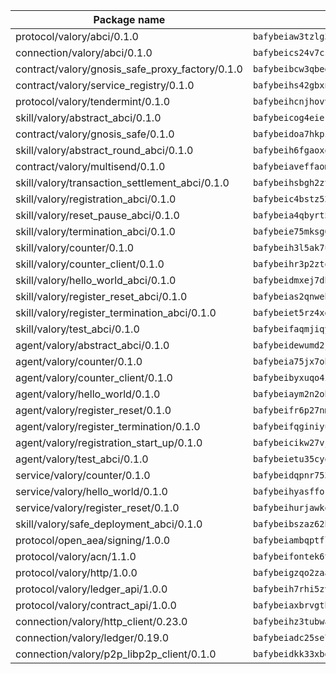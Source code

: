 | Package name                                                  | Package hash                                                  |
| ------------------------------------------------------------- | ------------------------------------------------------------- |
| protocol/valory/abci/0.1.0                                    | `bafybeiaw3tzlg3rkvnn5fcufblktmfwngmxugn4yo7pyjp76zz6aqtqcay` |
| connection/valory/abci/0.1.0                                  | `bafybeics24v7csn2xwyrkdgthrzdbuqutssx3mn572z2tavyr33banqz6u` |
| contract/valory/gnosis_safe_proxy_factory/0.1.0               | `bafybeibcw3qbegmizo432nqi66hddcvt4ww3uq4jdkoqczyafofwichzgm` |
| contract/valory/service_registry/0.1.0                        | `bafybeihs42gbxnncxyh5wygbfgz3ulkjzojse4wznylzczt5neksba7tfq` |
| protocol/valory/tendermint/0.1.0                              | `bafybeihcnjhovvyyfbkuw5sjyfx2lfd4soeocfqzxz54g67333m6nk5gxq` |
| skill/valory/abstract_abci/0.1.0                              | `bafybeicog4eierjad4f542ubhe3ez7sxgrsna7t2e5pci2hncpq5vckw4e` |
| contract/valory/gnosis_safe/0.1.0                             | `bafybeidoa7hkpzpnjswns2jq6tlisbzinzpkdqtqd6gbpyxiytt3mnszpm` |
| skill/valory/abstract_round_abci/0.1.0                        | `bafybeih6fgaoxooltddckaaxg4yoj4pw6erfcyjt644q2tqxfbrrydw6jy` |
| contract/valory/multisend/0.1.0                               | `bafybeiaveffaomsnmsc5hx62o77u7ilma6eipox7m5lrwa56737ektva3i` |
| skill/valory/transaction_settlement_abci/0.1.0                | `bafybeihsbgh2ztp2kiczd2byg5pjeu3k3k5mfoif7yohtvdfbblgbn3woi` |
| skill/valory/registration_abci/0.1.0                          | `bafybeic4bstz52jmdu5yzevjzuor5f47p52xvsvb6lqi6foei7f3su4qhi` |
| skill/valory/reset_pause_abci/0.1.0                           | `bafybeia4qbyrt5sb6sybiu24cza4vgvxofttpjvt2bosoppfobfb2n6ciq` |
| skill/valory/termination_abci/0.1.0                           | `bafybeie75mksg6qwtqyma2l6qenbs3owltkywlkwktodbac4wf3fyck7wu` |
| skill/valory/counter/0.1.0                                    | `bafybeih3l5ak7ubujkf45sqavil2vbtjtxe7eh5urqawer2nj3avir7qva` |
| skill/valory/counter_client/0.1.0                             | `bafybeihr3p2ztqpbgzuo4xi7gwq4hjcc3khibirritnxkajaugshlzxjke` |
| skill/valory/hello_world_abci/0.1.0                           | `bafybeidmxej7dhwa2ydvcy5evapy22oxcamqdojvfp5ci3y7h64sfmcyea` |
| skill/valory/register_reset_abci/0.1.0                        | `bafybeias2qnwebo4lot33kh7eiexba6seuzr5prp2iwfevmqmxytyc24sy` |
| skill/valory/register_termination_abci/0.1.0                  | `bafybeiet5rz4xgknvuoks2ct7xwpvtgw2ku72omui5eoipulquuvgi6zum` |
| skill/valory/test_abci/0.1.0                                  | `bafybeifaqmjiqyrdu3hu3ssruybvj2gt7luse5xthde4ydkd6j5b4swjv4` |
| agent/valory/abstract_abci/0.1.0                              | `bafybeidewumd2jucnsvchnjnfdfe5eex4iig4pv3iqxwrczxdxkfouk3w4` |
| agent/valory/counter/0.1.0                                    | `bafybeia75jx7obyoxx3cs7on4lxmdq6l7uw6vuya2j3ugjvj377t2n7yey` |
| agent/valory/counter_client/0.1.0                             | `bafybeibyxuqo4itomksd6wvr3loblr2ba4jxa4x3wvtgr3rofpl5xueaaa` |
| agent/valory/hello_world/0.1.0                                | `bafybeiaym2n2obduulr23n5ytmv5m4jgp62rjtezivvh644ea6jy35zqkm` |
| agent/valory/register_reset/0.1.0                             | `bafybeifr6p27nmlo72ewgfuiqnjnvmqwdsqfkw3apn45cvcjxbtcgr2esy` |
| agent/valory/register_termination/0.1.0                       | `bafybeifqginiyuv4rbyxm5wjopujqtijmjhecp57qqw2mrsgyiz6xiivfe` |
| agent/valory/registration_start_up/0.1.0                      | `bafybeicikw27vjs3a3i6lamd2if55lnn5pmceijlz57ajmgwcbashrolbq` |
| agent/valory/test_abci/0.1.0                                  | `bafybeietu35cyoyrtlost5oj57hetpnvzzllsidoh3zhgavd77pwhpet4i` |
| service/valory/counter/0.1.0                                  | `bafybeidqpnr7536niha4qniqbadmzov6plvoailxeb77td6bdbh5abqzia` |
| service/valory/hello_world/0.1.0                              | `bafybeihyasfforsfualp6jnhh2jj7nreqmws2ygyfnh4p3idmfkm5yxu34` |
| service/valory/register_reset/0.1.0                           | `bafybeihurjawkojdsbktnr66rfj5rxmhzmhfa64nbtsc6fxhkhiss5udqy` |
| skill/valory/safe_deployment_abci/0.1.0                       | `bafybeibszaz62hnuy4w7jssjblhwqsripsnvkmhbrimrzkz3fdo5p72kvu` |
| protocol/open_aea/signing/1.0.0                               | `bafybeiambqptflge33eemdhis2whik67hjplfnqwieoa6wblzlaf7vuo44` |
| protocol/valory/acn/1.1.0                                     | `bafybeifontek6tvaecatoauiule3j3id6xoktpjubvuqi3h2jkzqg7zh7a` |
| protocol/valory/http/1.0.0                                    | `bafybeigzqo2zaakcjtzzsm6dh4x73v72xg6ctk6muyp5uq5ueb7y34fbxy` |
| protocol/valory/ledger_api/1.0.0                              | `bafybeih7rhi5zvfvwakx5ifgxsz2cfipeecsh7bm3gnudjxtvhrygpcftq` |
| protocol/valory/contract_api/1.0.0                            | `bafybeiaxbrvgtbdrh4lslskuxyp4awyr4whcx3nqq5yrr6vimzsxg5dy64` |
| connection/valory/http_client/0.23.0                          | `bafybeihz3tubwado7j3wlivndzzuj3c6fdsp4ra5r3nqixn3ufawzo3wii` |
| connection/valory/ledger/0.19.0                               | `bafybeiadc25se7dgnn4mufztwpzdono4xsfs45qknzdqyi3gckn6ccuv44` |
| connection/valory/p2p_libp2p_client/0.1.0                     | `bafybeidkk33xbga54szmitk6uwsi3ef56hbbdbuasltqtiyki34hgfpnxa` |
